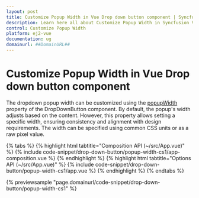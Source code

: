 ```yaml
---
layout: post
title: Customize Popup Width in Vue Drop down button component | Syncfusion
description: Learn here all about Customize Popup Width in Syncfusion Vue Drop down button component of Syncfusion Essential JS 2 and more.
control: Customize Popup Width 
platform: ej2-vue
documentation: ug
domainurl: ##DomainURL##
---
```


# Customize Popup Width in Vue Drop down button component

The dropdown popup width can be customized using the [popupWidth](https://ej2.syncfusion.com/vue/documentation/api/drop-down-button/#popupwidth) property of the DropDownButton component. By default, the popup's width adjusts based on the content. However, this property allows setting a specific width, ensuring consistency and alignment with design requirements. The width can be specified using common CSS units or as a raw pixel value.

{% tabs %}
{% highlight html tabtitle="Composition API (~/src/App.vue)" %}
{% include code-snippet/drop-down-button/popup-width-cs1/app-composition.vue %}
{% endhighlight %}
{% highlight html tabtitle="Options API (~/src/App.vue)" %}
{% include code-snippet/drop-down-button/popup-width-cs1/app.vue %}
{% endhighlight %}
{% endtabs %}
        
{% previewsample "page.domainurl/code-snippet/drop-down-button/popup-width-cs1" %}
